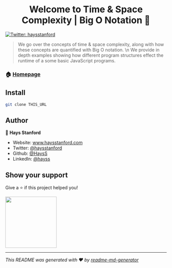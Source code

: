 <h1 align="center">Welcome to Time & Space Complexity | Big O Notation 👋</h1>
<p>
  <a href="https://twitter.com/haysstanford" target="_blank">
    <img alt="Twitter: haysstanford" src="https://img.shields.io/twitter/follow/haysstanford.svg?style=social" />
  </a>
</p>

> We go over the concepts of time & space complexity, along with how these concepts are quantified with Big O notation. \n We provide in depth examples showing how different program structures effect the runtime of a some basic JavaScript programs.

### 🏠 [Homepage](https://haysstanford.com)

## Install

```sh
git clone THIS_URL
```

## Author

👤 **Hays Stanford**

* Website: www.haysstanford.com
* Twitter: [@haysstanford](https://twitter.com/haysstanford)
* Github: [@HaysS](https://github.com/HaysS)
* LinkedIn: [@hayss](https://linkedin.com/in/hayss)

## Show your support

Give a ⭐️ if this project helped you!

<a href="https://www.patreon.com/hayss">
  <img src="https://c5.patreon.com/external/logo/become_a_patron_button@2x.png" width="160">
</a>

***
_This README was generated with ❤️ by [readme-md-generator](https://github.com/kefranabg/readme-md-generator)_